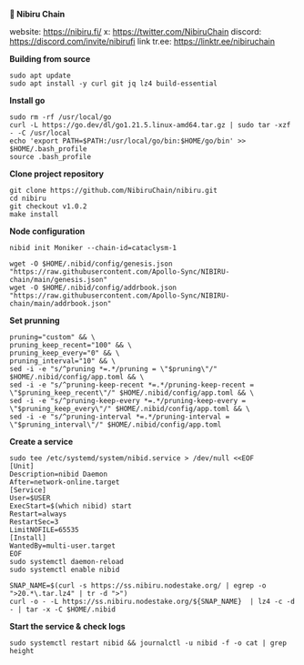 

**🧊 Nibiru Chain**

website: https://nibiru.fi/
x: https://twitter.com/NibiruChain
discord: https://discord.com/invite/nibirufi
link tr.ee: https://linktr.ee/nibiruchain



**Building from source**

```
sudo apt update
sudo apt install -y curl git jq lz4 build-essential
```

**Install go**

```
sudo rm -rf /usr/local/go
curl -L https://go.dev/dl/go1.21.5.linux-amd64.tar.gz | sudo tar -xzf - -C /usr/local
echo 'export PATH=$PATH:/usr/local/go/bin:$HOME/go/bin' >> $HOME/.bash_profile
source .bash_profile
```

**Clone project repository**

```
git clone https://github.com/NibiruChain/nibiru.git
cd nibiru
git checkout v1.0.2
make install
```

**Node configuration**

```
nibid init Moniker --chain-id=cataclysm-1

wget -O $HOME/.nibid/config/genesis.json "https://raw.githubusercontent.com/Apollo-Sync/NIBIRU-chain/main/genesis.json"
wget -O $HOME/.nibid/config/addrbook.json "https://raw.githubusercontent.com/Apollo-Sync/NIBIRU-chain/main/addrbook.json"

```

**Set prunning**

```
pruning="custom" && \
pruning_keep_recent="100" && \
pruning_keep_every="0" && \
pruning_interval="10" && \
sed -i -e "s/^pruning *=.*/pruning = \"$pruning\"/" $HOME/.nibid/config/app.toml && \
sed -i -e "s/^pruning-keep-recent *=.*/pruning-keep-recent = \"$pruning_keep_recent\"/" $HOME/.nibid/config/app.toml && \
sed -i -e "s/^pruning-keep-every *=.*/pruning-keep-every = \"$pruning_keep_every\"/" $HOME/.nibid/config/app.toml && \
sed -i -e "s/^pruning-interval *=.*/pruning-interval = \"$pruning_interval\"/" $HOME/.nibid/config/app.toml
```

**Create a service**
```
sudo tee /etc/systemd/system/nibid.service > /dev/null <<EOF
[Unit]
Description=nibid Daemon
After=network-online.target
[Service]
User=$USER
ExecStart=$(which nibid) start
Restart=always
RestartSec=3
LimitNOFILE=65535
[Install]
WantedBy=multi-user.target
EOF
sudo systemctl daemon-reload
sudo systemctl enable nibid

SNAP_NAME=$(curl -s https://ss.nibiru.nodestake.org/ | egrep -o ">20.*\.tar.lz4" | tr -d ">")
curl -o - -L https://ss.nibiru.nodestake.org/${SNAP_NAME}  | lz4 -c -d - | tar -x -C $HOME/.nibid
```

**Start the service & check logs**
```
sudo systemctl restart nibid && journalctl -u nibid -f -o cat | grep height
```
